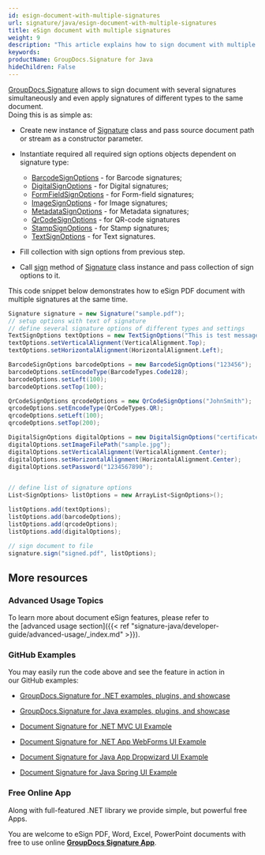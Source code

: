 ```yaml
---
id: esign-document-with-multiple-signatures
url: signature/java/esign-document-with-multiple-signatures
title: eSign document with multiple signatures
weight: 9
description: "This article explains how to sign document with multiple signatures of various type by GroupDocs.Signature API"
keywords: 
productName: GroupDocs.Signature for Java
hideChildren: False
---
```

[GroupDocs.Signature](https://products.groupdocs.com/signature/java) allows to sign document with several signatures simultaneously and even apply signatures of different types to the same document.   
Doing this is as simple as:

*   Create new instance of [Signature](https://apireference.groupdocs.com/java/signature/com.groupdocs.signature/Signature) class and pass source document path or stream as a constructor parameter.
    
*   Instantiate required all required sign options objects dependent on signature type:
    
    *   [BarcodeSignOptions](https://apireference.groupdocs.com/java/signature/com.groupdocs.signature.options.sign/BarcodeSignOptions) - for Barcode signatures;
    *   [DigitalSignOptions](https://apireference.groupdocs.com/java/signature/com.groupdocs.signature.options.sign/DigitalSignOptions) - for Digital signatures;
    *   [FormFieldSignOptions](https://apireference.groupdocs.com/java/signature/com.groupdocs.signature.options.sign/FormFieldSignOptions) - for Form-field signatures;
    *   [ImageSignOptions](https://apireference.groupdocs.com/java/signature/com.groupdocs.signature.options.sign/ImageSignOptions) - for Image signatures;
    *   [MetadataSignOptions](https://apireference.groupdocs.com/java/signature/com.groupdocs.signature.options.sign/MetadataSignOptions) - for Metadata signatures;
    *   [QrCodeSignOptions](https://apireference.groupdocs.com/java/signature/com.groupdocs.signature.options.sign/QrCodeSignOptions) - for QR-code signatures
    *   [StampSignOptions](https://apireference.groupdocs.com/java/signature/com.groupdocs.signature.options.sign/StampSignOptions) - for Stamp signatures;
    *   [TextSignOptions](https://apireference.groupdocs.com/java/signature/com.groupdocs.signature.options.sign/TextSignOptions) - for Text signatures.
*   Fill collection with sign options from previous step.  
    
*   Call [sign](https://apireference.groupdocs.com/java/signature/com.groupdocs.signature/Signature#sign(java.io.OutputStream,%20java.util.List)) method of [Signature](https://apireference.groupdocs.com/java/signature/com.groupdocs.signature/Signature) class instance and pass collection of sign options to it.
    

This code snippet below demonstrates how to eSign PDF document with multiple signatures at the same time.

```csharp
Signature signature = new Signature("sample.pdf");
// setup options with text of signature
// define several signature options of different types and settings
TextSignOptions textOptions = new TextSignOptions("This is test message");
textOptions.setVerticalAlignment(VerticalAlignment.Top);
textOptions.setHorizontalAlignment(HorizontalAlignment.Left);

BarcodeSignOptions barcodeOptions = new BarcodeSignOptions("123456");
barcodeOptions.setEncodeType(BarcodeTypes.Code128);
barcodeOptions.setLeft(100);
barcodeOptions.setTop(100);

QrCodeSignOptions qrcodeOptions = new QrCodeSignOptions("JohnSmith");
qrcodeOptions.setEncodeType(QrCodeTypes.QR);
qrcodeOptions.setLeft(100);
qrcodeOptions.setTop(200);

DigitalSignOptions digitalOptions = new DigitalSignOptions("certificate.pfx");
digitalOptions.setImageFilePath("sample.jpg");
digitalOptions.setVerticalAlignment(VerticalAlignment.Center);
digitalOptions.setHorizontalAlignment(HorizontalAlignment.Center);
digitalOptions.setPassword("1234567890");


// define list of signature options
List<SignOptions> listOptions = new ArrayList<SignOptions>();

listOptions.add(textOptions);
listOptions.add(barcodeOptions);
listOptions.add(qrcodeOptions);
listOptions.add(digitalOptions);

// sign document to file
signature.sign("signed.pdf", listOptions);
```

## More resources

### Advanced Usage Topics

To learn more about document eSign features, please refer to the [advanced usage section]({{< ref "signature-java/developer-guide/advanced-usage/_index.md" >}}).

### GitHub Examples 

You may easily run the code above and see the feature in action in our GitHub examples:

*   [GroupDocs.Signature for .NET examples, plugins, and showcase](https://github.com/groupdocs-signature/GroupDocs.Signature-for-.NET)
    
*   [GroupDocs.Signature for Java examples, plugins, and showcase](https://github.com/groupdocs-signature/GroupDocs.Signature-for-Java)
    
*   [Document Signature for .NET MVC UI Example](https://github.com/groupdocs-signature/GroupDocs.Signature-for-.NET-MVC) 
    
*   [Document Signature for .NET App WebForms UI Example](https://github.com/groupdocs-signature/GroupDocs.Signature-for-.NET-WebForms)
    
*   [Document Signature for Java App Dropwizard UI Example](https://github.com/groupdocs-signature/GroupDocs.Signature-for-Java-Dropwizard)
    
*   [Document Signature for Java Spring UI Example](https://github.com/groupdocs-signature/GroupDocs.Signature-for-Java-Spring)
    

### Free Online App 

Along with full-featured .NET library we provide simple, but powerful free Apps.

You are welcome to eSign PDF, Word, Excel, PowerPoint documents with free to use online **[GroupDocs Signature App](https://products.groupdocs.app/signature)**.
